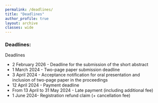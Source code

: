 ```yaml
---
permalink: /deadlines/
title: "Deadlines"
author_profile: true
layout: archive
classes: wide
---
```


### Deadlines:

Deadlines

- 2 February 2026 - Deadline for the submission of the short abstract
- 1 March 2024 - Two-page paper submission deadline
- 3 April 2024 - Acceptance notification for oral presentation and inclusion of two-page paper in the proceedings
- 12 April 2024 - Payment deadline
- From 13 April to 31 May 2024 - Late payment (including additional fee)
- 1 June 2024- Registration refund claim (+ cancellation fee)


